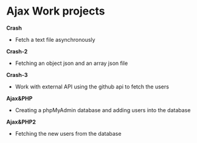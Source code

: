 # Ajax Work projects

**Crash**
- Fetch a text file asynchronously

**Crash-2**
- Fetching an object json and an array json file

**Crash-3**
- Work with external API using the github api to fetch the users

**Ajax&PHP**
- Creating a phpMyAdmin database and adding users into the database

**Ajax&PHP2**
- Fetching the new users from the database
